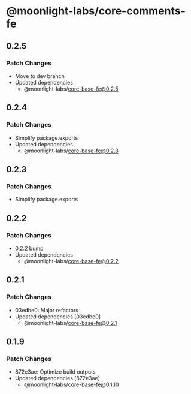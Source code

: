 # @moonlight-labs/core-comments-fe

## 0.2.5

### Patch Changes

- Move to dev branch
- Updated dependencies
  - @moonlight-labs/core-base-fe@0.2.5

## 0.2.4

### Patch Changes

- Simplify package.exports
- Updated dependencies
  - @moonlight-labs/core-base-fe@0.2.3

## 0.2.3

### Patch Changes

- Simplify package.exports

## 0.2.2

### Patch Changes

- 0.2.2 bump
- Updated dependencies
  - @moonlight-labs/core-base-fe@0.2.2

## 0.2.1

### Patch Changes

- 03edbe0: Major refactors
- Updated dependencies [03edbe0]
  - @moonlight-labs/core-base-fe@0.2.1

## 0.1.9

### Patch Changes

- 872e3ae: Optimize build outputs
- Updated dependencies [872e3ae]
  - @moonlight-labs/core-base-fe@0.1.10
